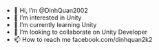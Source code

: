 - 👋 Hi, I’m @DinhQuan2002
- 👀 I’m interested in Unity
- 🌱 I’m currently learning Unity
- 💞️ I’m looking to collaborate on Unity Developer
- 📫 How to reach me facebook.com/dinhquan2k2

<!---
DinhQuan2002/DinhQuan2002 is a ✨ special ✨ repository because its `README.md` (this file) appears on your GitHub profile.
You can click the Preview link to take a look at your changes.
--->
